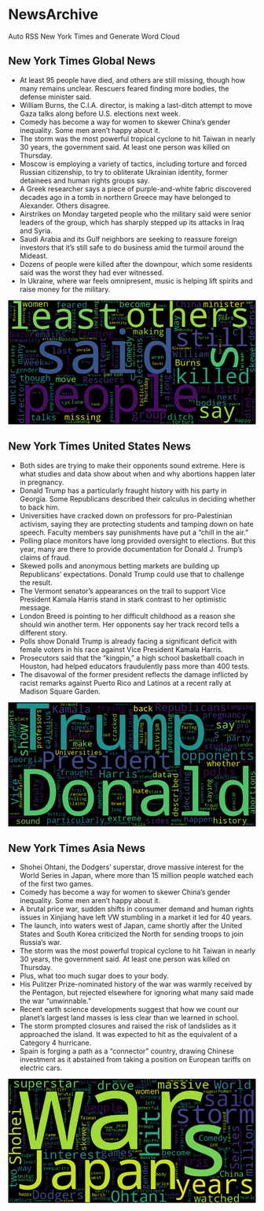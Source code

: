 # NewsArchive
Auto RSS New York Times and Generate Word Cloud

## New York Times Global News
* At least 95 people have died, and others are still missing, though how many remains unclear. Rescuers feared finding more bodies, the defense minister said.
* William Burns, the C.I.A. director, is making a last-ditch attempt to move Gaza talks along before U.S. elections next week.
* Comedy has become a way for women to skewer China’s gender inequality. Some men aren’t happy about it.
* The storm was the most powerful tropical cyclone to hit Taiwan in nearly 30 years, the government said. At least one person was killed on Thursday.
* Moscow is employing a variety of tactics, including torture and forced Russian citizenship, to try to obliterate Ukrainian identity, former detainees and human rights groups say.
* A Greek researcher says a piece of purple-and-white fabric discovered decades ago in a tomb in northern Greece may have belonged to Alexander. Others disagree.
* Airstrikes on Monday targeted people who the military said were senior leaders of the group, which has sharply stepped up its attacks in Iraq and Syria.
* Saudi Arabia and its Gulf neighbors are seeking to reassure foreign investors that it’s still safe to do business amid the turmoil around the Mideast.
* Dozens of people were killed after the downpour, which some residents said was the worst they had ever witnessed.
* In Ukraine, where war feels omnipresent, music is helping lift spirits and raise money for the military.

![Global](./global.png)
## New York Times United States News
* Both sides are trying to make their opponents sound extreme. Here is what studies and data show about when and why abortions happen later in pregnancy.
* Donald Trump has a particularly fraught history with his party in Georgia. Some Republicans described their calculus in deciding whether to back him.
* Universities have cracked down on professors for pro-Palestinian activism, saying they are protecting students and tamping down on hate speech. Faculty members say punishments have put a “chill in the air.”
* Polling place monitors have long provided oversight to elections. But this year, many are there to provide documentation for Donald J. Trump’s claims of fraud.
* Skewed polls and anonymous betting markets are building up Republicans’ expectations. Donald Trump could use that to challenge the result.
* The Vermont senator’s appearances on the trail to support Vice President Kamala Harris stand in stark contrast to her optimistic message.
* London Breed is pointing to her difficult childhood as a reason she should win another term. Her opponents say her track record tells a different story.
* Polls show Donald Trump is already facing a significant deficit with female voters in his race against Vice President Kamala Harris.
* Prosecutors said that the “kingpin,” a high school basketball coach in Houston, had helped educators fraudulently pass more than 400 tests.
* The disavowal of the former president reflects the damage inflicted by racist remarks against Puerto Rico and Latinos at a recent rally at Madison Square Garden.

![US](./usnews.png)
## New York Times Asia News
* Shohei Ohtani, the Dodgers’ superstar, drove massive interest for the World Series in Japan, where more than 15 million people watched each of the first two games.
* Comedy has become a way for women to skewer China’s gender inequality. Some men aren’t happy about it.
* A brutal price war, sudden shifts in consumer demand and human rights issues in Xinjiang have left VW stumbling in a market it led for 40 years.
* The launch, into waters west of Japan, came shortly after the United States and South Korea criticized the North for sending troops to join Russia’s war.
* The storm was the most powerful tropical cyclone to hit Taiwan in nearly 30 years, the government said. At least one person was killed on Thursday.
* Plus, what too much sugar does to your body.
* His Pulitzer Prize-nominated history of the war was warmly received by the Pentagon, but rejected elsewhere for ignoring what many said made the war “unwinnable.”
* Recent earth science developments suggest that how we count our planet’s largest land masses is less clear than we learned in school.
* The storm prompted closures and raised the risk of landslides as it approached the island. It was expected to hit as the equivalent of a Category 4 hurricane.
* Spain is forging a path as a “connector” country, drawing Chinese investment as it abstained from taking a position on European tariffs on electric cars.

![Asian](./asian.png)
